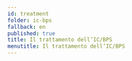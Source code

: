 ```yaml
---
id: treatment
folder: ic-bps
fallback: en
published: true
title: Il trattamento dell’IC/BPS
menutitle: Il trattamento dell’IC/BPS
---
```

